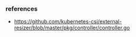 ### references
- https://github.com/kubernetes-csi/external-resizer/blob/master/pkg/controller/controller.go
